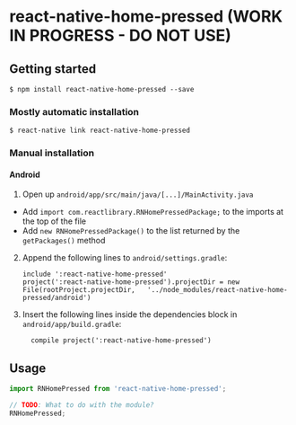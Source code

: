 
# react-native-home-pressed (WORK IN PROGRESS - DO NOT USE)

## Getting started

`$ npm install react-native-home-pressed --save`

### Mostly automatic installation

`$ react-native link react-native-home-pressed`

### Manual installation


#### Android

1. Open up `android/app/src/main/java/[...]/MainActivity.java`
  - Add `import com.reactlibrary.RNHomePressedPackage;` to the imports at the top of the file
  - Add `new RNHomePressedPackage()` to the list returned by the `getPackages()` method
2. Append the following lines to `android/settings.gradle`:
    ```
    include ':react-native-home-pressed'
    project(':react-native-home-pressed').projectDir = new File(rootProject.projectDir,   '../node_modules/react-native-home-pressed/android')
    ```
3. Insert the following lines inside the dependencies block in `android/app/build.gradle`:
    ```
      compile project(':react-native-home-pressed')
    ```


## Usage
```javascript
import RNHomePressed from 'react-native-home-pressed';

// TODO: What to do with the module?
RNHomePressed;
```
